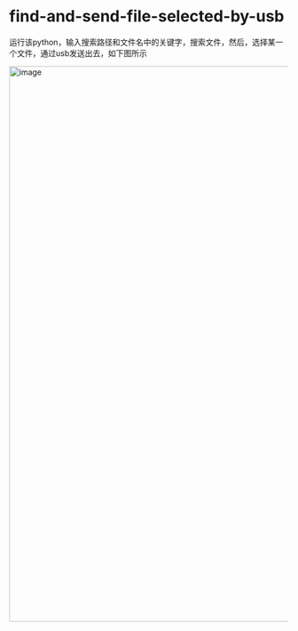 # find-and-send-file-selected-by-usb
运行该python，输入搜索路径和文件名中的关键字，搜索文件，然后，选择某一个文件，通过usb发送出去，如下图所示

<img width="1000" height="1000" alt="image" src="https://github.com/user-attachments/assets/c5afd4e4-b6f0-4859-b7df-0295c4b5c438" />
